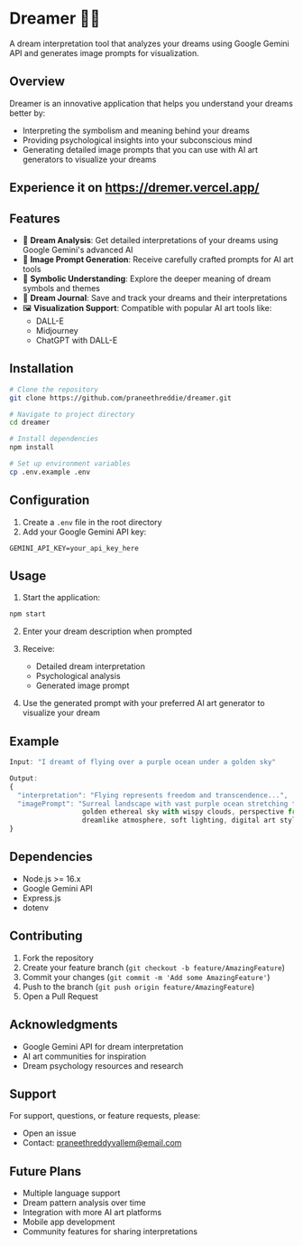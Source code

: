 # Dreamer 🌙✨

A dream interpretation tool that analyzes your dreams using Google Gemini API and generates image prompts for visualization.

## Overview

Dreamer is an innovative application that helps you understand your dreams better by:
- Interpreting the symbolism and meaning behind your dreams
- Providing psychological insights into your subconscious mind
- Generating detailed image prompts that you can use with AI art generators to visualize your dreams

## Experience it on https://dremer.vercel.app/

## Features

- 🧠 **Dream Analysis**: Get detailed interpretations of your dreams using Google Gemini's advanced AI
- 🎨 **Image Prompt Generation**: Receive carefully crafted prompts for AI art tools
- 💭 **Symbolic Understanding**: Explore the deeper meaning of dream symbols and themes
- 📝 **Dream Journal**: Save and track your dreams and their interpretations
- 🖼️ **Visualization Support**: Compatible with popular AI art tools like:
  - DALL-E
  - Midjourney
  - ChatGPT with DALL-E

## Installation

```bash
# Clone the repository
git clone https://github.com/praneethreddie/dreamer.git

# Navigate to project directory
cd dreamer

# Install dependencies
npm install

# Set up environment variables
cp .env.example .env
```

## Configuration

1. Create a `.env` file in the root directory
2. Add your Google Gemini API key:
```
GEMINI_API_KEY=your_api_key_here
```

## Usage

1. Start the application:
```bash
npm start
```

2. Enter your dream description when prompted

3. Receive:
   - Detailed dream interpretation
   - Psychological analysis
   - Generated image prompt

4. Use the generated prompt with your preferred AI art generator to visualize your dream

## Example

```javascript
Input: "I dreamt of flying over a purple ocean under a golden sky"

Output:
{
  "interpretation": "Flying represents freedom and transcendence...",
  "imagePrompt": "Surreal landscape with vast purple ocean stretching to horizon, 
                  golden ethereal sky with wispy clouds, perspective from above, 
                  dreamlike atmosphere, soft lighting, digital art style..."
}
```

## Dependencies

- Node.js >= 16.x
- Google Gemini API
- Express.js
- dotenv

## Contributing

1. Fork the repository
2. Create your feature branch (`git checkout -b feature/AmazingFeature`)
3. Commit your changes (`git commit -m 'Add some AmazingFeature'`)
4. Push to the branch (`git push origin feature/AmazingFeature`)
5. Open a Pull Request


## Acknowledgments

- Google Gemini API for dream interpretation
- AI art communities for inspiration
- Dream psychology resources and research

## Support

For support, questions, or feature requests, please:
- Open an issue
- Contact: praneethreddyvallem@email.com

## Future Plans

- Multiple language support
- Dream pattern analysis over time
- Integration with more AI art platforms
- Mobile app development
- Community features for sharing interpretations
